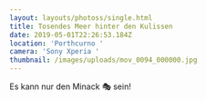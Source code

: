 ```yaml
---
layout: layouts/photoss/single.html
title: Tosendes Meer hinter den Kulissen
date: 2019-05-01T22:26:53.184Z
location: 'Porthcurno '
camera: 'Sony Xperia '
thumbnail: /images/uploads/mov_0094_000000.jpg
---
```

Es kann nur den Minack 🎭 sein!
